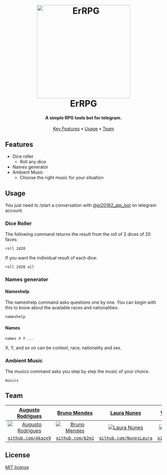 <h1 align="center">
  <br>
  <a href="https://t.me/pi20182_atp_bot"><img src="https://i.imgur.com/JZVXFnZ.png" alt="ErRPG" width="300"></a>
  <br>
  ErRPG
  <br>
</h1>
<h4 align="center">A simple RPG tools bot for telegram.</h4>

<p align="center">
  <a href="#features">Key Features</a> •
  <a href="#usage">Usage</a> •
<!--  <a href="#run-your-own-rpg-bot">Run your own RPG bot</a> • -->
  <a href="#team">Team</a>
  
</p>

## Features

* Dice roller
  - Roll any dice
* Names generator
* Ambient Music
  - Choose the right music for your situation
   
## Usage

You just need to /start a conversation with [@pi20182_atp_bot](https://t.me/pi20182_atp_bot) on telegram account.

### Dice Roller

The following command returns the result from the roll of 2 dices of 20 faces:

```
roll 2d20
```
If you want the individual result of each dice:

```
roll 2d20 all
```

### Names generator

#### Nameshelp

The nameshelp command asks questions one by one. You can begin with this to know about the available races and nationalities:

```
nameshelp
```
  
#### Names

```
names X Y ...
```
X, Y, and so on can be context, race, nationality and sex. 

### Ambient Music

The musics command asks you step by step the music of your choice.
```
musics
```


<!--
## Run your own RPG bot
Firstly, you'll need to have [Errbot](http://errbot.io/en/latest/user_guide/setup.html) installed on your machine...
-->
## Team

| <a href="https://github.com/Akaze9" target="_blank">**Augusto Rodrigues**</a> | <a href="https://github.com/Akaze9" target="_blank">**Bruno Mendes**</a> | <a href="https://github.com/NunesLaura" target="_blank">**Laura Nunes**</a> | <a href="https://github.com/damasion" target="_blank">**Vinicius Damasio**</a> |
| :---: |:---:| :---:| :---:|
| [![Augusto Rodrigues](https://avatars1.githubusercontent.com/u/39605868?&v=4?s=200)](https://github.com/Akaze9)    | [![Bruno Mendes](https://avatars1.githubusercontent.com/u/44903538?v=4&s=200)](https://github.com/b2m1) | [![Laura Nunes](https://avatars1.githubusercontent.com/u/45634450?&v=4?s=200)](https://github.com/NunesLaura)  | [![Vinicius Damasio](https://avatars3.githubusercontent.com/u/45634335?v=4?s=200)](https://github.com/damasion)  |
| <a href="https://github.com/Akaze9" target="_blank">`github.com/Akaze9`</a> | <a href="https://github.com/b2m1" target="_blank">`github.com/b2m1`</a> | <a href="https://github.com/NunesLaura" target="_blank">`github.com/NunesLaura`</a> | <a href="https://github.com/damasion" target="_blank">`github.com/damasion`</a> |


## License

[MIT license](https://github.com/Akaze9/errpg/blob/master/LICENSE)
